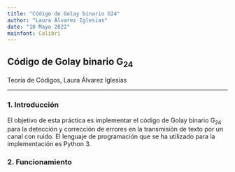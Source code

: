 ```yaml
---
title: "Código de Golay binario G24"
author: "Laura Álvarez Iglesias"
date: "10 Mayo 2022"
mainfont: Calibri
---
```


## Código de Golay binario G<sub>24</sub>

Teoría de Códigos, Laura Álvarez Iglesias

---

### 1. Introducción

El objetivo de esta práctica es implementar el código de Golay binario G<sub>24</sub> para la detección y corrección de errores en la transmisión de texto por un canal con ruido. El lenguaje de programación que se ha utilizado para la implementación es Python 3.


### 2. Funcionamiento

